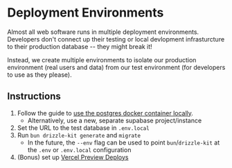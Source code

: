 # Deployment Environments

Almost all web software runs in multiple deployment environments. Developers don't connect up their testing
or local devlopment infrasturcture to their production database -- they might break it! 

Instead, we create multiple environments to isolate our production environment (real users and data) from
our test environment (for developers to use as they please).

## Instructions

1. Follow the guide to [use the postgres docker container locally](https://www.docker.com/blog/how-to-use-the-postgres-docker-official-image/).
    - Alternatively, use a new, separate supabase project/instance
2. Set the URL to the test database in `.env.local`
3. Run `bun drizzle-kit generate` and `migrate`
    - In the future, the `--env` flag can be used to point `bun`/`drizzle-kit` at the `.env` or `.env.local` configuration
4. (Bonus) set up [Vercel Preview Deploys](https://vercel.com/docs/git#preview-branches)